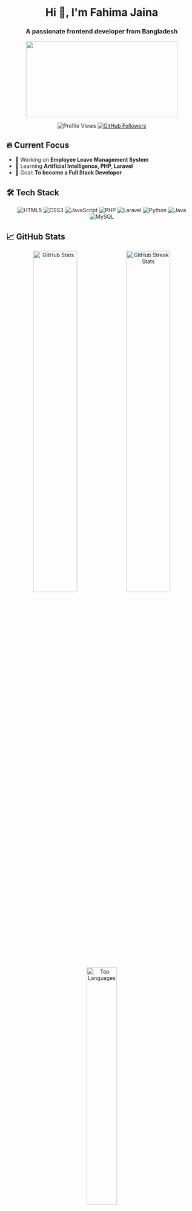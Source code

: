 <h1 align="center">Hi 👋, I'm Fahima Jaina</h1>
<h3 align="center">A passionate frontend developer from Bangladesh</h3>

<!-- Female Developer GIF -->
<div align="center">
  <img src="https://media.giphy.com/media/5ndklThG9vUUdTmgMn/giphy.gif" width="400" height="200"/>
</div>

<p align="center">
  <img src="https://komarev.com/ghpvc/?username=fahimajaina&label=Profile%20views&color=0e75b6&style=flat" alt="Profile Views" /> 
  <a href="https://github.com/fahimajaina?tab=followers"><img src="https://img.shields.io/github/followers/fahimajaina?logo=github" alt="GitHub Followers"></a>
</p>

## 🔥 Current Focus
- 💼 Working on **Employee Leave Management System**
- 🌱 Learning **Artificial Intelligence, PHP, Laravel**
- 🎯 Goal: **To become a Full Stack Developer**

## 🛠️ Tech Stack
<p align="center">
  <img src="https://img.shields.io/badge/HTML5-E34F26?style=for-the-badge&logo=html5&logoColor=white" alt="HTML5">
  <img src="https://img.shields.io/badge/CSS3-1572B6?style=for-the-badge&logo=css3&logoColor=white" alt="CSS3">
  <img src="https://img.shields.io/badge/JavaScript-F7DF1E?style=for-the-badge&logo=javascript&logoColor=black" alt="JavaScript">
  <img src="https://img.shields.io/badge/PHP-777BB4?style=for-the-badge&logo=php&logoColor=white" alt="PHP">
  <img src="https://img.shields.io/badge/Laravel-FF2D20?style=for-the-badge&logo=laravel&logoColor=white" alt="Laravel">
  <img src="https://img.shields.io/badge/Python-3776AB?style=for-the-badge&logo=python&logoColor=white" alt="Python">
  <img src="https://img.shields.io/badge/Java-ED8B00?style=for-the-badge&logo=openjdk&logoColor=white" alt="Java">
  <img src="https://img.shields.io/badge/MySQL-005C84?style=for-the-badge&logo=mysql&logoColor=white" alt="MySQL">
</p>

## 📈 GitHub Stats
<p align="center">
  <img src="https://github-readme-stats.vercel.app/api?username=fahimajaina&show_icons=true&theme=radical" alt="GitHub Stats" width="48%"/>
  <img src="https://github-readme-streak-stats.herokuapp.com/?user=fahimajaina&theme=radical" alt="GitHub Streak Stats" width="48%"/>
</p>

<p align="center">
  <img src="https://github-readme-stats.vercel.app/api/top-langs/?username=fahimajaina&layout=compact&theme=radical" alt="Top Languages" width="40%"/>
</p>

## 🌐 Connect With Me
<p align="center">
  <a href="https://linkedin.com/in/jaina-fahima-814a9b2a7" target="blank"><img src="https://img.shields.io/badge/LinkedIn-0077B5?style=for-the-badge&logo=linkedin&logoColor=white" alt="LinkedIn"></a>
  <a href="https://instagram.com/jaina_fahima" target="blank"><img src="https://img.shields.io/badge/Instagram-E4405F?style=for-the-badge&logo=instagram&logoColor=white" alt="Instagram"></a>
  <a href="https://www.behance.net/fahimajaina1" target="blank"><img src="https://img.shields.io/badge/Behance-0054F7?style=for-the-badge&logo=behance&logoColor=white" alt="Behance"></a>
  <a href="https://www.codechef.com/users/fahima_jaina" target="blank"><img src="https://img.shields.io/badge/CodeChef-5B4638?style=for-the-badge&logo=codechef&logoColor=white" alt="CodeChef"></a>
  <a href="https://codeforces.com/profile/fahimajaina765" target="blank"><img src="https://img.shields.io/badge/Codeforces-1F8ACB?style=for-the-badge&logo=codeforces&logoColor=white" alt="Codeforces"></a>
  <a href="mailto:fahimajaina765@gmail.com"><img src="https://img.shields.io/badge/Gmail-D14836?style=for-the-badge&logo=gmail&logoColor=white" alt="Gmail"></a>
</p>

## 🎨 Design Tools
<p align="center">
  <img src="https://img.shields.io/badge/Adobe%20Illustrator-FF9A00?style=for-the-badge&logo=adobeillustrator&logoColor=white" alt="Illustrator">
  <img src="https://img.shields.io/badge/Adobe%20Photoshop-31A8FF?style=for-the-badge&logo=adobephotoshop&logoColor=white" alt="Photoshop">
</p>

<div align="center">
  <img src="https://media.giphy.com/media/ZVik7pBtu9dNS/giphy.gif" width="150"/>
</div>
